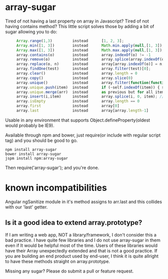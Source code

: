 array-sugar
============

Tired of not having a last property on array in Javascript? Tired of not having contains method?
This little script solves those by adding a bit of sugar allowing you to do:
```javascript    
     Array.range(1,3)         instead      [1, 2, 3];
     Array.min([1, 3])        instead      Math.min.apply(null,[1, 3]);
     Array.max([1, 3])        instead      Math.max.apply(null,[1, 3]);
     array.contains(o)        instead      array.indexOf(o) != -1
     array.remove(o)          instead      array.splice(array.indexOf(o), 1) //remove returns true when o was removed
     array.replace(o, n)      instead      array[array.indexOf(o)] = n;
     array.findOne(test)      instead      array.filter(test)[0];
     array.clear()            instead      array.length = 0
     array.copy()             instead      array.slice(0)
     array.unique()           instead      array.filter(function(function(itm,i,a){return i === a.indexOf(itm);}))
     array.unique.push(item)  instead      if (~self.indexOf(item)) { self.push(item); }
     array.unique.merge(arr)  instead      as previous but for all items in arr
     array.insert(i,item)     instead      array.splice(i, 0, item); //plus insert can take variable number of args, not just one
     array.isEmpty            instead      array.length == 0
     array.first              instead      array[0]
     array.last               instead      array[array.length-1]
```
Usable in any environment that supports Object.defineProperty(oldest would probably be IE9).

Available through npm and bower, just require(or include with regular script tag) and you should be good to go.

    npm install array-sugar
    bower install array-sugar
    jspm install npm:array-sugar

Then require('array-sugar'); and you're done.

# known incompatibilities
Angular ngSanitize module in it's method assigns to arr.last and this collides with our 'last' getter.

## Is it a good idea to extend array.prototype?
If I am writing a web app, NOT a library/framework, I don't consider this a bad practice. I have quite few libraries and I do not use array-sugar in them even if It would be helpful most of the time. Users of these libraries would have their Array unexpectedly extended and that is not a good practice. If you are building an end product used by end-user, I think it is quite allright to have these methods straight on array.prototype.

Missing any sugar? Please do submit a pull or feature request.
